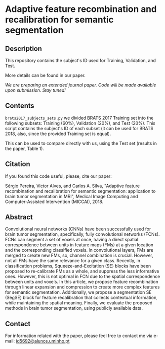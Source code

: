 # Adaptive feature recombination and recalibration for semantic segmentation

## Description

This repository contains the subject's ID used for Training, Validation, and Test.

More details can be found in our paper.

*We are preparing an extended journal paper. Code will be made available upon submission. Stay tuned!*

## Contents

```brats2017_subjects_sets.py``` we divided BRATS 2017 Training set into the following subsets: Training (60%), Validation (20%), and Test (20%). This script contains the subject's ID of each subset (it can be used for BRATS 2018, also, since the provided Training set is equal).

This can be used to compare directly with us, using the Test set (results in the paper, Table 1).


## Citation

If you found this code useful, please, cite our paper:

Sérgio Pereira, Victor Alves, and Carlos A. Silva, "Adaptive feature recombination and recalibration for semantic segmentation: application to brain tumor segmentation in MRI", Medical Image Computing and Computer-Assisted Intervention (MICCAI), 2018.


## Abstract

Convolutional neural networks (CNNs) have been successfully used for brain tumor segmentation, specifically, fully convolutional networks (FCNs). FCNs can segment a set of voxels at once, having a direct spatial correspondence between units in feature maps (FMs) at a given location and the corresponding classified voxels. In convolutional layers, FMs are merged to create new FMs, so, channel combination is crucial. However, not all FMs have the same relevance for a given class. Recently, in classification problems, Squeeze-and-Excitation (SE) blocks have been proposed to re-calibrate FMs as a whole, and suppress the less informative ones. However, this is not optimal in FCN due to the spatial correspondence between units and voxels. In this article, we propose feature recombination through linear expansion and compression to create more complex features for semantic segmentation. Additionally, we propose a segmentation SE (SegSE) block for feature recalibration that collects contextual information, while maintaining the spatial meaning. Finally, we evaluate the proposed methods in brain tumor segmentation, using publicly available data.


## Contact
For information related with the paper, please feel free to contact me via e-mail: id5692@alunos.uminho.pt
